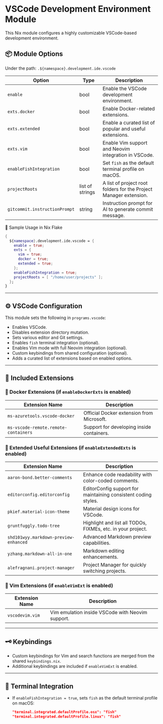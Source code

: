 # VSCode Development Environment Module

This Nix module configures a highly customizable VSCode-based development
environment.

## 📦 Module Options

Under the path: `.${namespace}.development.ide.vscode`

| Option                        | Type            | Description                                                       |
| ----------------------------- | --------------- | ----------------------------------------------------------------- |
| `enable`                      | bool            | Enable the VSCode development environment.                        |
| `exts.docker`                 | bool            | Enable Docker-related extensions.                                 |
| `exts.extended`               | bool            | Enable a curated list of popular and useful extensions.           |
| `exts.vim`                    | bool            | Enable Vim support and Neovim integration in VSCode.              |
| `enableFishIntegration`       | bool            | Set `fish` as the default terminal profile on macOS.              |
| `projectRoots`                | list of strings | A list of project root folders for the Project Manager extension. |
| `gitcommit.instructionPrompt` | string          | Instruction prompt for AI to generate commit message.             |

📝 Sample Usage in Nix Flake

```nix
{
  ${namespace}.development.ide.vscode = {
    enable = true;
    exts = {
      vim = true;
      docker = true;
      extended = true;
    };
    enableFishIntegration = true;
    projectRoots = [ "/home/user/projects" ];
  };
}
```

---

## ⚙️ VSCode Configuration

This module sets the following in `programs.vscode`:

- Enables VSCode.
- Disables extension directory mutation.
- Sets various editor and Git settings.
- Enables `fish` terminal integration (optional).
- Enables Vim mode with full Neovim integration (optional).
- Custom keybindings from shared configuration (optional).
- Adds a curated list of extensions based on enabled options.

---

## 🧩 Included Extensions

### 🔧 Docker Extensions (if `enableDockerExts` is enabled)

| Extension Name                       | Description                               |
| ------------------------------------ | ----------------------------------------- |
| `ms-azuretools.vscode-docker`        | Official Docker extension from Microsoft. |
| `ms-vscode-remote.remote-containers` | Support for developing inside containers. |

### 🌟 Extended Useful Extensions (if `enableExtendedExts` is enabled)

| Extension Name                        | Description                                                    |
| ------------------------------------- | -------------------------------------------------------------- |
| `aaron-bond.better-comments`          | Enhance code readability with color-coded comments.            |
| `editorconfig.editorconfig`           | EditorConfig support for maintaining consistent coding styles. |
| `pkief.material-icon-theme`           | Material design icons for VSCode.                              |
| `gruntfuggly.todo-tree`               | Highlight and list all TODOs, FIXMEs, etc. in your project.    |
| `shd101wyy.markdown-preview-enhanced` | Advanced Markdown preview capabilities.                        |
| `yzhang.markdown-all-in-one`          | Markdown editing enhancements.                                 |
| `alefragnani.project-manager`         | Project Manager for quickly switching projects.                |

### 🧘 Vim Extensions (if `enableVimExt` is enabled)

| Extension Name  | Description                                      |
| --------------- | ------------------------------------------------ |
| `vscodevim.vim` | Vim emulation inside VSCode with Neovim support. |

---

## 🗝️ Keybindings

- Custom keybindings for Vim and search functions are merged from the shared
  `keybindings.nix`.
- Additional keybindings are included if `enableVimExt` is enabled.

---

## 🐚 Terminal Integration

- If `enableFishIntegration = true`, sets `fish` as the default terminal profile
  on macOS:
  ```json
  "terminal.integrated.defaultProfile.osx": "fish"
  "terminal.integrated.defaultProfile.linux": "fish"
  ```
